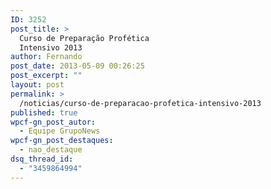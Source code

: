 ```yaml
---
ID: 3252
post_title: >
  Curso de Preparação Profética
  Intensivo 2013
author: Fernando
post_date: 2013-05-09 00:26:25
post_excerpt: ""
layout: post
permalink: >
  /noticias/curso-de-preparacao-profetica-intensivo-2013
published: true
wpcf-gn_post_autor:
  - Equipe GrupoNews
wpcf-gn_post_destaques:
  - nao_destaque
dsq_thread_id:
  - "3459864994"
---
```

